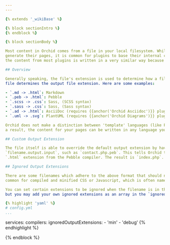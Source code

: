 ```yaml
---
---

{% extends '_wikiBase' %}

{% block sectionIntro %}
{% endblock %}

{% block sectionBody %}

Most content in Orchid comes from a file in your local filesystem. While each plugin is free to do whatever they want to
generate their pages, it is common for plugins to base their internal content models around the filesystem, and as such, 
the content from most plugins is written in a very similar way because the content for each entry works the same.

## Overview 

Generally speaking, the file's extension is used to determine how a file is processed, and the compiler processing the 
file determines the output file extension. Here are some examples:

- `.md -> .html`: Markdown 
- `.peb -> .html`: Pebble 
- `.scss -> .css`: Sass, (SCSS syntax)
- `.sass -> .css`: Sass, (Sass syntax)
- `.ad -> .html`: AsciiDoc (requires {{anchor('Orchid Asciidoc')}} plugin)
- `.uml -> .svg`: PlantUML (requires {{anchor('Orchid Diagrams')}} plugin)

Orchid does not make a distinction between 'template' languages (like Pebble) or 'content' languages (like Markdown), As
a result, the content for your pages can be written in any language you like.

## Custom Output Extension

The file itself is able to override the default output extension by having a filename in a format like 
`filename.output.input`, such as `contact.php.peb`. This tells Orchid to use the `.php` extension instead of the normal
`.html` extension from the Pebble compiler. The result is `index.php`.

## Ignored Output Extensions

There are some filenames which adhere to the above format that should not be used as the output extension. This is 
common for compiled and minified CSS or Javascript, which is often named something like `styles.min.css`. 

You can set certain extensions to be ignored when the filename is in that format. By default, `min` is already ignored, 
but you may add your own ignored extensions as an array in the `ignoredOutputExtensions` option in `config.yml`:

{% highlight 'yaml' %}
# config.yml
...
```

services:
  compilers:
    ignoredOutputExtensions:
      - 'min'
      - 'debug'
{% endhighlight %}

{% endblock %}